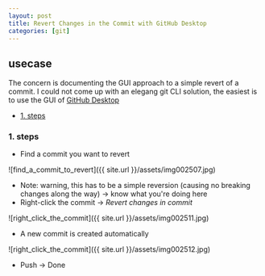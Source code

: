 ```yaml
---
layout: post
title: Revert Changes in the Commit with GitHub Desktop
categories: [git]
---
```

## usecase
The concern is documenting the GUI approach to a simple revert of a commit. I could not come up with an elegang git CLI solution, the easiest is to use the GUI of [GitHub Desktop](https://desktop.github.com/)

<!-- TOC -->

- [1. steps](#1-steps)

<!-- /TOC -->

### 1. steps 
* Find a commit you want to revert

![find_a_commit_to_revert]({{ site.url }}/assets/img002507.jpg)

* Note: warning, this has to be a simple reversion (causing no breaking changes along the way) → know what you're doing here
* Right-click the commit → _Revert changes in commit_

![right_click_the_commit]({{ site.url }}/assets/img002511.jpg)

* A new commit is created automatically

![right_click_the_commit]({{ site.url }}/assets/img002512.jpg)

* Push → Done

